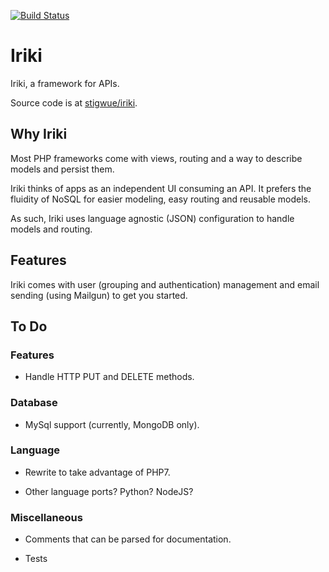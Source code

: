 [![Build Status](https://img.shields.io/travis/stigwue/iriki/master.svg)](https://travis-ci.org/stigwue/iriki)

# Iriki

Iriki, a framework for APIs.

Source code is at [stigwue/iriki](https://github.com/stigwue/iriki).

## Why Iriki

Most PHP frameworks come with views, routing and a way to describe models and persist them.

Iriki thinks of apps as an independent UI consuming an API. It prefers the fluidity of NoSQL for easier modeling, easy routing and reusable models.

As such, Iriki uses language agnostic (JSON) configuration to handle models and routing.

## Features

Iriki comes with user (grouping and authentication) management and email sending (using Mailgun) to get you started.

## To Do

### Features

* Handle HTTP PUT and DELETE methods.

### Database

* MySql support (currently, MongoDB only). 

### Language

* Rewrite to take advantage of PHP7.

* Other language ports? Python? NodeJS?

### Miscellaneous

* Comments that can be parsed for documentation.

* Tests
